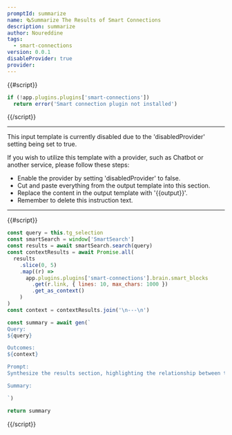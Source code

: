 ```yaml
---
promptId: summarize
name: 🗞️Summarize The Results of Smart Connections
description: summarize
author: Noureddine
tags:
  - smart-connections
version: 0.0.1
disableProvider: true
provider:
---
```


{{#script}}

```js
if (!app.plugins.plugins['smart-connections'])
  return error('Smart connection plugin not installed')
```

{{/script}}

---

This input template is currently disabled due to the 'disabledProvider' setting being set to true.

If you wish to utilize this template with a provider, such as Chatbot or another service, please follow these steps:

- Enable the provider by setting 'disabledProvider' to false.
- Cut and paste everything from the output template into this section.
- Replace the content in the output template with '{{output}}'.
- Remember to delete this instruction text.

---

{{#script}}

```js
const query = this.tg_selection
const smartSearch = window['SmartSearch']
const results = await smartSearch.search(query)
const contextResults = await Promise.all(
  results
    .slice(0, 5)
    .map((r) =>
      app.plugins.plugins['smart-connections'].brain.smart_blocks
        .get(r.link, { lines: 10, max_chars: 1000 })
        .get_as_context()
    )
)
const context = contextResults.join('\n---\n')

const summary = await gen(`
Query: 
${query}

Outcomes: 
${context}

Prompt:
Synthesize the results section, highlighting the relationship between the initial query and the outcomes. Structure the content using Markdown formatting to establish a clear information hierarchy. This should include titles, subtitles, and varying font sizes. For improved readability, bolden all verbs and specific action-oriented phrases. Ensure that the Markdown elements are properly used to organize the content systematically.

Summary: 

`)

return summary
```

{{/script}}
